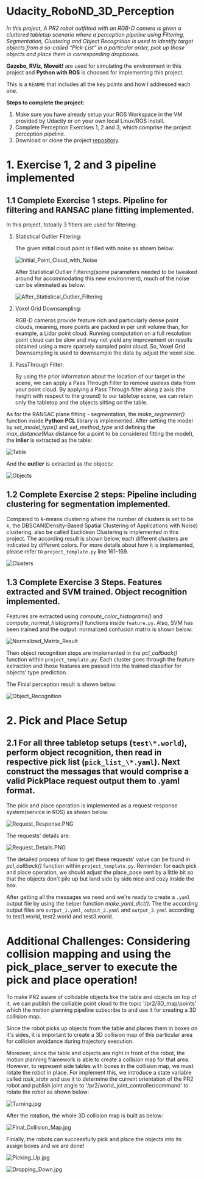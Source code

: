 # Udacity_RoboND_3D_Perception
*In this project, A PR2 robot outfitted with an RGB-D camera is given a cluttered tabletop scenario where a perception pipeline using Filtering, Segmentation, Clustering and Object Recognition is used to identify target objects from a so-called “Pick-List” in a particular order, pick up those objects and place them in corresponding dropboxes.*

**Gazebo, RViz, Moveit!** are used for simulating the environment in this project and **Python with ROS** is choosed for implementing this project.

This is a `README` that includes all the key points and how I addressed each one.

**Steps to complete the project:**  


1. Make sure you have already setup your ROS Workspace in the VM provided by Udacity or on your own local Linux/ROS install.
2. Complete Perception Exercises 1, 2 and 3, which comprise the project perception pipeline.
3. Download or clone the project [repository](https://github.com/udacity/RoboND-Perception-Project).

# 1. Exercise 1, 2 and 3 pipeline implemented 
## 1.1 Complete Exercise 1 steps. Pipeline for filtering and RANSAC plane fitting implemented.
In this project, totoally 3 fitlers are used for filtering:
1. Statistical Outlier Filtering:

    The given initial cloud point is filled with noise as shown below:
    
    ![Initial_Point_Cloud_with_Noise](image/Initial_Point_Cloud_with_Noise.PNG)
    
    After Statistical Outlier Filtering(some parameters needed to be tweaked around for accommodating this new environment), much of the 
    noise can be eliminated as below:
    
    ![After_Statistical_Outlier_Filtering](image/After_Statistical_Outlier_Filtering.PNG)

2. Voxel Grid Downsampling:

    RGB-D cameras provide feature rich and particularly dense point clouds, meaning, more points are packed in per unit volume than, for
    example, a Lidar point cloud. Running computation on a full resolution point cloud can be slow and may not yield any improvement on
    results obtained using a more sparsely sampled point cloud. So, Voxel Grid Downsampling is used to downsample the data by adjust the 
    voxel size.

3. PassThrough Filter:

    By using the  prior information about the location of our target in the scene, we can apply a Pass Through Filter to remove useless     data from your point cloud. By applying a Pass Through filter along z axis (the height with respect to the ground) to our tabletop 
    scene, we can retain only the tabletop and the objects sitting on the table.

As for the RANSAC plane fitting - segmentation, the *make_segmenter()* function inside **Python PCL** library is implemented. After setting the model by *set_model_type()* and *set_method_type* and defining the *max_distance*(Max distance for a point to be considered fitting the model), the **inlier** is extracted as the table:

![Table](image/Table.jpg)

And the **outlier** is extracted as the objects:

![Objects](image/Objects.jpg)

## 1.2 Complete Exercise 2 steps: Pipeline including clustering for segmentation implemented.
Compared to k-means clustering where the number of clusters is set to be k, the DBSCAN(Density-Based Spatial Clustering of Applications with Noise) clustering, also be called Euclidean Clustering is implemented in this project. The according result is shown below, each different clusters are indicated by different colors. For more details about how it is implemented, please refer to `project_template.py` line 161-169.

![Clusters](image/Clusters.jpg)

## 1.3 Complete Exercise 3 Steps. Features extracted and SVM trained. Object recognition implemented.
Features are extracted using *compute_color_histograms()* and *compute_normal_histograms()* functions inside `feature.py`. Also, SVM has been trained and the output: normalized confusion matrix is shown below:

![Normalized_Matrix_Result](image/Normalized_Matrix_Result.jpg)

Then object recognition steps are implemented in the *pcl_callback()* function within `project_template.py`. Each cluster goes through the feature extraction and those features are passed into the trained classifier for objects' type prediction.

The Finial perception result is shown below:

![Object_Recognition](image/Object_Recognition.jpg)

# 2. Pick and Place Setup
## 2.1 For all three tabletop setups (`test\*.world`), perform object recognition, then read in respective pick list (`pick_list_\*.yaml`). Next construct the messages that would comprise a valid PickPlace request output them to .yaml format.
The pick and place operation is implemented as a request-response system(service in ROS) as shown below:

![Request_Response.PNG](image/Request_Response.PNG)

The requests' details are:

![Request_Details.PNG](image/Request_Details.PNG)

The detailed process of how to get these requests' value can be found in *pcl_callback()* function within `project_template.py`. Reminder: for each pick and place operation, we should adjust the place_pose sent by a little bit so that the objects don't pile up but land side by side nice and cozy inside the box.

After getting all the messages we need and we're ready to create a `.yaml` output file by using the helper function *make_yaml_dict()*. The the according output files are `output_1.yaml`, `output_2.yaml` and `output_3.yaml` according to test1.world, test2.world and test3.world.

# Additional Challenges: Considering collision mapping and using the pick_place_server to execute the pick and place operation!
To make PR2 aware of collidable objects like the table and objects on top of it, we can publish the colliable point cloud to the topic '/pr2/3D_map/points' which the motion planning pipeline subscribe to and use it for creating a 3D collision map.

Since the robot picks up objects from the table and places them in boxes on it's sides, it is important to create a 3D collision map of this particular area for collision avoidance during trajectory execution.

Moreover, since the table and objects are right in front of the robot, the motion planning framework is able to create a collision map for that area. However, to represent side tables with boxes in the collision map, we must rotate the robot in place. For implement this, we introduce a state variable called *task_state* and use it to determine the current orientation of the PR2 robot and publish joint angle to '/pr2/world_joint_controller/command' to rotate the robot as shown below:

![Turning.jpg](image/Turning.jpg)

After the rotation, the whole 3D collision map is built as below:

![Final_Collision_Map.jpg](image/Final_Collision_Map.jpg)

Finially, the robots can successfully pick and place the objects into its assign boxes and we are done!

![Picking_Up.jpg](image/Picking_Up.jpg)

![Dropping_Down.jpg](image/Dropping_Down.jpg)
